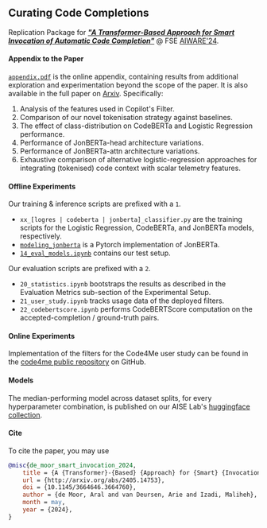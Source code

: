 ## Curating Code Completions
Replication Package for [***"A Transformer-Based Approach for Smart Invocation of Automatic Code Completion"***](https://huggingface.co/collections/AISE-TUDelft/smart-invocation-of-code-completion-66473ddf6fa6cf6e541f750c) @ FSE [AIWARE'24](https://2024.aiwareconf.org/track/aiware-2024-papers). 

#### Appendix to the Paper
[`appendix.pdf`](./appendix.pdf) is the online appendix, containing results from additional exploration and experimentation beyond the scope of the paper. It is also available in the full paper on [Arxiv](https://arxiv.org/abs/2405.14753). Specifically: 

1. Analysis of the features used in Copilot's Filter. 
2. Comparison of our novel tokenisation strategy against baselines. 
3. The effect of class-distribution on CodeBERTa and Logistic Regression performance. 
4. Performance of JonBERTa-head architecture variations. 
5. Performance of JonBERTa-attn architecture variations. 
6. Exhaustive comparison of alternative logistic-regression approaches for integrating (tokenised) code context with scalar telemetry features. 


#### Offline Experiments
Our training & inference scripts are prefixed with a `1`. 
- `xx_[logres | codeberta | jonberta]_classifier.py` are the training scripts for the Logistic Regression, CodeBERTa, and JonBERTa models, respectively. 
- [`modeling_jonberta`](./modeling_jonberta.py) is a Pytorch implementation of JonBERTa. 
- [`14_eval_models.ipynb`](./14_eval_models.ipynb) contains our test setup. 

Our evaluation scripts are prefixed with a `2`. 
- `20_statistics.ipynb` bootstraps the results as described in the Evaluation Metrics sub-section of the Experimental Setup. 
- `21_user_study.ipynb` tracks usage data of the deployed filters. 
- `22_codebertscore.ipynb` performs CodeBERTScore computation on the accepted-completion / ground-truth pairs. 

#### Online Experiments
Implementation of the filters for the Code4Me user study can be found in the [code4me public repository](https://github.com/code4me-me/code4me) on GitHub. 

#### Models
The median-performing model across dataset splits, for every hyperparameter combination, is published on our AISE Lab's [huggingface collection](https://huggingface.co/collections/AISE-TUDelft/smart-invocation-of-code-completion-66473ddf6fa6cf6e541f750c).

#### Cite
To cite the paper, you may use 

```bibtex
@misc{de_moor_smart_invocation_2024,
	title = {A {Transformer}-{Based} {Approach} for {Smart} {Invocation} of {Automatic} {Code} {Completion}},
	url = {http://arxiv.org/abs/2405.14753},
	doi = {10.1145/3664646.3664760},
	author = {de Moor, Aral and van Deursen, Arie and Izadi, Maliheh},
	month = may,
	year = {2024},
}
```
